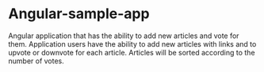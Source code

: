 # Angular-sample-app
Angular application that has the ability to add new articles and vote for them. Application users have the ability to add new articles with links and to upvote or downvote for each article. Articles will be sorted according to the number of votes.


